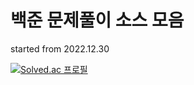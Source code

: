 # 백준 문제풀이 소스 모음

started from 2022.12.30  

[![Solved.ac
프로필](http://mazassumnida.wtf/api/mini/generate_badge?boj={handle})](https://solved.ac/huzan2)

